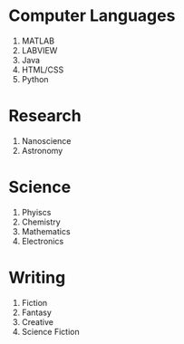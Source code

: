 # Computer Languages
1. MATLAB
2. LABVIEW
3. Java
4. HTML/CSS
5. Python

# Research
1. Nanoscience
2. Astronomy

# Science
1. Phyiscs
2. Chemistry
3. Mathematics
4. Electronics

# Writing
1. Fiction
2. Fantasy
3. Creative
4. Science Fiction
